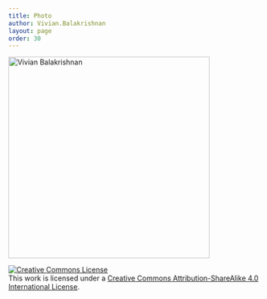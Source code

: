 ```yaml
---
title: Photo
author: Vivian.Balakrishnan
layout: page
order: 30
---
```

<img src="http://vivian.balakrishnan.sg/wp-content/uploads/2017/11/vivianbala2.jpg" style="width: 400px;" alt="Vivian Balakrishnan" />

<a rel="license" href="http://creativecommons.org/licenses/by-sa/4.0/"><img alt="Creative Commons License" style="border-width:0" src="https://i.creativecommons.org/l/by-sa/4.0/88x31.png" /></a><br />This work is licensed under a <a rel="license" href="http://creativecommons.org/licenses/by-sa/4.0/">Creative Commons Attribution-ShareAlike 4.0 International License</a>.
